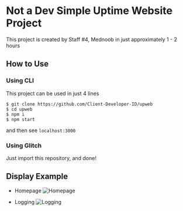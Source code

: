 # Not a Dev Simple Uptime Website Project
This project is created by Staff #4, Mednoob in just approximately 1 - 2 hours

## How to Use

### Using CLI
This project can be used in just 4 lines
```
$ git clone https://github.com/Client-Developer-ID/upweb
$ cd upweb
$ npm i
$ npm start
```
and then see `localhost:3000`

### Using Glitch
Just import this repository, and done!


## Display Example

- Homepage
![Homepage](https://cdn.discordapp.com/attachments/671666700847939604/783849738079305779/unknown.png)

- Logging
![Logging](https://cdn.discordapp.com/attachments/671666700847939604/783850423265394699/unknown.png)
